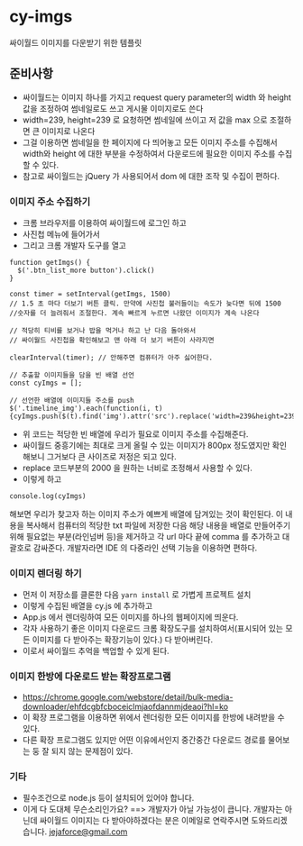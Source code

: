 # cy-imgs

싸이월드 이미지를 다운받기 위한 템플릿

## 준비사항

- 싸이월드는 이미지 하나를 가지고 request query parameter의 width 와 height 값을 조정하여 썸네일로도 쓰고 게시물 이미지로도 쓴다
- width=239, height=239 로 요청하면 썸네일에 쓰이고 저 값을 max 으로 조절하면 큰 이미지로 나온다
- 그걸 이용하면 썸네일을 한 페이지에 다 띄어놓고 모든 이미지 주소를 수집해서 width와 height 에 대한 부분을 수정하여서 다운로드에 필요한 이미지 주소를 수집할 수 있다.
- 참고로 싸이월드는 jQuery 가 사용되어서 dom 에 대한 조작 및 수집이 편하다.

### 이미지 주소 수집하기

- 크롬 브라우저를 이용하여 싸이월드에 로그인 하고
- 사진첩 메뉴에 들어가서
- 그리고 크롬 개발자 도구를 열고

```
function getImgs() {
  $('.btn_list_more button').click()
}

const timer = setInterval(getImgs, 1500)
// 1.5 초 마다 더보기 버튼 클릭. 만약에 사진첩 불러들이는 속도가 늦다면 뒤에 1500
//숫자를 더 늘려줘서 조절한다. 계속 빠르게 누르면 나왔던 이미지가 계속 나온다

// 적당히 티비를 보거나 밥을 먹거나 하고 난 다음 돌아와서
// 싸이월드 사진첩을 확인해보고 맨 아래 더 보기 버튼이 사라지면

clearInterval(timer); // 안해주면 컴퓨터가 아주 싫어한다.

// 추출할 이미지들을 담을 빈 배열 선언
const cyImgs = [];

// 선언한 배열에 이미지들 주소를 push
$('.timeline_img').each(function(i, t) {cyImgs.push($(t).find('img').attr('src').replace('width=239&height=239','width=2000')});

```

- 위 코드는 적당한 빈 배열에 우리가 필요로 이미지 주소를 수집해준다.
- 싸이월드 중흥기에는 최대로 크게 올릴 수 있는 이미지가 800px 정도였지만 확인해보니 그거보다 큰 사이즈로 저정은 되고 있다.
- replace 코드부분의 2000 을 원하는 너비로 조정해서 사용할 수 있다.
- 이렇게 하고

```
console.log(cyImgs)
```

해보면 우리가 찾고자 하는 이미지 주소가 예쁘게 배열에 담겨있는 것이 확인된다. 이 내용을 복사해서 컴퓨터의 적당한 txt 파일에 저장한 다음 해당 내용을 배열로 만들어주기 위해 필요없는 부분(라인넘버 등)을 제거하고 각 url 마다 끝에 comma 를 추가하고 대괄호로 감싸준다. 개발자라면 IDE 의 다중라인 선택 기능을 이용하면 편하다.

### 이미지 렌더링 하기

- 먼저 이 저장소를 클론한 다음 `yarn install` 로 가볍게 프로젝트 설치
- 이렇게 수집된 배열을 cy.js 에 추가하고
- App.js 에서 렌더링하여 모든 이미지를 하나의 웹페이지에 띄운다.
- 각자 사용하기 좋은 이미지 다운로드 크롬 확장도구를 설치하여서(표시되어 있는 모든 이미지를 다 받아주는 확장기능이 있다.) 다 받아버린다.
- 이로서 싸이월드 추억을 백업할 수 있게 된다.

### 이미지 한방에 다운로드 받는 확장프로그램

- https://chrome.google.com/webstore/detail/bulk-media-downloader/ehfdcgbfcboceiclmjaofdannmjdeaoi?hl=ko
- 이 확장 프로그램을 이용하면 위에서 렌더링한 모든 이미지를 한방에 내려받을 수 있다.
- 다른 확장 프로그램도 있지만 어떤 이유에서인지 중간중간 다운로드 경로를 물어보는 둥 잘 되지 않는 문제점이 있다.

### 기타
- 필수조건으로 node.js 등이 설치되어 있어야 합니다.
- 이게 다 도대체 무슨소리인가요? ==> 개발자가 아닐 가능성이 큽니다. 개발자는 아닌데 싸이월드 이미지는 다 받아야하겠다는 분은 이메일로 연락주시면 도와드리겠습니다. jejaforce@gmail.com
